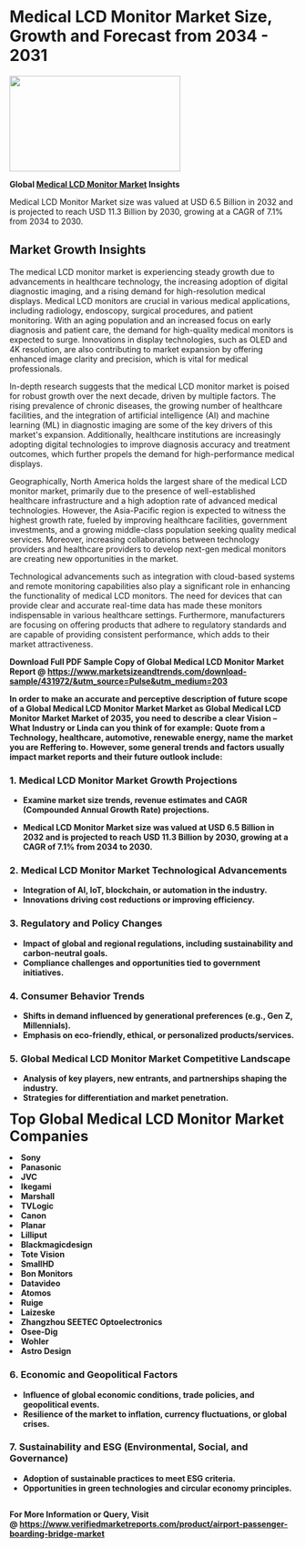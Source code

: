 <H1>Medical LCD Monitor Market Size, Growth and Forecast from 2034 - 2031</H1><img class="aligncenter size-medium wp-image-584254" src="https://thirdeyenews.in/wp-content/uploads/2034/09/Global-Market-Research-300x168.jpeg" alt="" width="300" height="168" /><p><strong>Global&nbsp;<a href="https://www.marketsizeandtrends.com/download-sample/431972/&amp;utm_source=Pulse&amp;utm_medium=203">Medical LCD Monitor Market</a> Insights</strong></p><p>Medical LCD Monitor Market size was valued at USD 6.5 Billion in 2032 and is projected to reach USD 11.3 Billion by 2030, growing at a CAGR of 7.1% from 2034 to 2030.</p><p><h2>Market Growth Insights</h2> <p>The medical LCD monitor market is experiencing steady growth due to advancements in healthcare technology, the increasing adoption of digital diagnostic imaging, and a rising demand for high-resolution medical displays. Medical LCD monitors are crucial in various medical applications, including radiology, endoscopy, surgical procedures, and patient monitoring. With an aging population and an increased focus on early diagnosis and patient care, the demand for high-quality medical monitors is expected to surge. Innovations in display technologies, such as OLED and 4K resolution, are also contributing to market expansion by offering enhanced image clarity and precision, which is vital for medical professionals.</p> <p><strong></strong></p> <p>In-depth research suggests that the medical LCD monitor market is poised for robust growth over the next decade, driven by multiple factors. The rising prevalence of chronic diseases, the growing number of healthcare facilities, and the integration of artificial intelligence (AI) and machine learning (ML) in diagnostic imaging are some of the key drivers of this market's expansion. Additionally, healthcare institutions are increasingly adopting digital technologies to improve diagnosis accuracy and treatment outcomes, which further propels the demand for high-performance medical displays.</p> <p>Geographically, North America holds the largest share of the medical LCD monitor market, primarily due to the presence of well-established healthcare infrastructure and a high adoption rate of advanced medical technologies. However, the Asia-Pacific region is expected to witness the highest growth rate, fueled by improving healthcare facilities, government investments, and a growing middle-class population seeking quality medical services. Moreover, increasing collaborations between technology providers and healthcare providers to develop next-gen medical monitors are creating new opportunities in the market.</p> <p>Technological advancements such as integration with cloud-based systems and remote monitoring capabilities also play a significant role in enhancing the functionality of medical LCD monitors. The need for devices that can provide clear and accurate real-time data has made these monitors indispensable in various healthcare settings. Furthermore, manufacturers are focusing on offering products that adhere to regulatory standards and are capable of providing consistent performance, which adds to their market attractiveness.</p> <p><strong></p><p><span class=""><strong>Download Full PDF Sample Copy of Global Medical LCD Monitor Market Report</strong> @ <a href="https://www.marketsizeandtrends.com/download-sample/431972/&amp;utm_source=Pulse&amp;utm_medium=203" target="_blank">https://www.marketsizeandtrends.com/download-sample/431972/&amp;utm_source=Pulse&amp;utm_medium=203</a></span></p><p>In order to make an accurate and perceptive description of future scope of a Global&nbsp;Medical LCD Monitor Market Market as Global&nbsp;Medical LCD Monitor Market Market of 2035, you need to describe a clear Vision &ndash; What Industry or Linda can you think of for example: Quote from a Technology, healthcare, automotive, renewable energy, name the market you are Reffering to. However, some general trends and factors usually impact market reports and their future outlook include:</p><h3>1.&nbsp;<strong>Medical LCD Monitor Market Growth Projections</strong></h3><ul><li>Examine market size trends, revenue estimates and CAGR (Compounded Annual Growth Rate) projections.</li><li><p>Medical LCD Monitor Market size was valued at USD 6.5 Billion in 2032 and is projected to reach USD 11.3 Billion by 2030, growing at a CAGR of 7.1% from 2034 to 2030.</p></li></ul><h3>2.&nbsp;<strong>Medical LCD Monitor Market Technological Advancements</strong></h3><ul><li>Integration of AI, IoT, blockchain, or automation in the industry.</li><li>Innovations driving cost reductions or improving efficiency.</li></ul><h3>3.&nbsp;<strong>Regulatory and Policy Changes</strong></h3><ul><li>Impact of global and regional regulations, including sustainability and carbon-neutral goals.</li><li>Compliance challenges and opportunities tied to government initiatives.</li></ul><h3>4.&nbsp;<strong>Consumer Behavior Trends</strong></h3><ul><li>Shifts in demand influenced by generational preferences (e.g., Gen Z, Millennials).</li><li>Emphasis on eco-friendly, ethical, or personalized products/services.</li></ul><h3>5.&nbsp;<strong>Global Medical LCD Monitor Market Competitive Landscape</strong></h3><ul><li>Analysis of key players, new entrants, and partnerships shaping the industry.</li><li>Strategies for differentiation and market penetration.</li></ul><p data-pm-slice="1 1 []"><span style="color: inherit; font-family: inherit; font-size: 25px;">Top Global Medical LCD Monitor Market Companies</span></p><div class="" data-test-id=""><p><li>Sony</li><li> Panasonic</li><li> JVC</li><li> Ikegami</li><li> Marshall</li><li> TVLogic</li><li> Canon</li><li> Planar</li><li> Lilliput</li><li> Blackmagicdesign</li><li> Tote Vision</li><li> SmallHD</li><li> Bon Monitors</li><li> Datavideo</li><li> Atomos</li><li> Ruige</li><li> Laizeske</li><li> Zhangzhou SEETEC Optoelectronics</li><li> Osee-Dig</li><li> Wohler</li><li> Astro Design</li></p></div><h3>6.&nbsp;<strong>Economic and Geopolitical Factors</strong></h3><ul><li>Influence of global economic conditions, trade policies, and geopolitical events.</li><li>Resilience of the market to inflation, currency fluctuations, or global crises.</li></ul><h3>7.&nbsp;<strong>Sustainability and ESG (Environmental, Social, and Governance)</strong></h3><ul><li>Adoption of sustainable practices to meet ESG criteria.</li><li>Opportunities in green technologies and circular economy principles.</li></ul><h2><strong style="font-size: 14px;">For More Information or Query, Visit @&nbsp;</strong><a style="background-color: #ffffff; font-size: 14px;" href="https://www.marketsizeandtrends.com/report/medical-lcd-monitor-market/" target="_blank">https://www.verifiedmarketreports.com/product/airport-passenger-boarding-bridge-market</a></h2>
